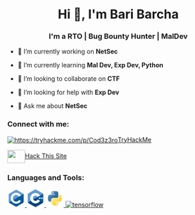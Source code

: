 <h1 align="center">Hi 👋, I'm Bari Barcha</h1>
<h3 align="center">I'm a RTO | Bug Bounty Hunter | MalDev </h3>

- 🔭 I’m currently working on **NetSec**

- 🌱 I’m currently learning **Mal Dev, Exp Dev, Python**

- 👯 I’m looking to collaborate on **CTF**

- 🤝 I’m looking for help with **Exp Dev**

- 💬 Ask me about **NetSec**

<h3 align="left">Connect with me:</h3>
<p align="left">
<a href="https://tryhackme.com/p/Cod3z3ro" target="blank"> <img align="center" src="https://tryhackme.com/img/favicon.png" alt="https://tryhackme.com/p/Cod3z3ro" height="30" width="40" />TryHackMe</a>
 
 <a href="https://www.hackthissite.org/user/view/Cod3z3ro" target="blank"> <img align="center" src="https://data.htscdn.org/favicon/favicon-32x32.png"  height="30" width="40" />Hack This Site</a>
 
 
</p> 

<h3 align="left">Languages and Tools:</h3>
<p align="left"> <a href="https://www.cprogramming.com/" target="_blank" rel="noreferrer"> <img src="https://raw.githubusercontent.com/devicons/devicon/master/icons/c/c-original.svg" alt="c" width="40" height="40"/> </a> <a href="https://www.w3schools.com/cpp/" target="_blank" rel="noreferrer"> <img src="https://raw.githubusercontent.com/devicons/devicon/master/icons/cplusplus/cplusplus-original.svg" alt="cplusplus" width="40" height="40"/> </a> <a href="https://www.python.org" target="_blank" rel="noreferrer"> <img src="https://raw.githubusercontent.com/devicons/devicon/master/icons/python/python-original.svg" alt="python" width="40" height="40"/> </a> <a href="https://www.tensorflow.org" target="_blank" rel="noreferrer"> <img src="https://www.vectorlogo.zone/logos/tensorflow/tensorflow-icon.svg" alt="tensorflow" width="40" height="40"/> </a> </p>

